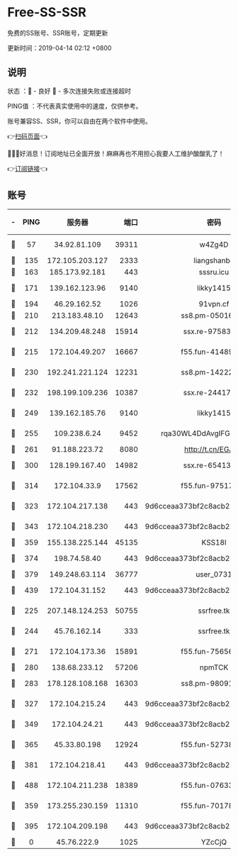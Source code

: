 # Free-SS-SSR

免费的SS账号、SSR账号，定期更新

更新时间：2019-04-14 02:12 +0800

## 说明

状态     ：🙂 - 良好 🙁 - 多次连接失败或连接超时

PING值   ：不代表真实使用中的速度，仅供参考。

账号兼容SS、SSR，你可以自由在两个软件中使用。

👉[扫码页面](https://liesauer.github.io/Free-SS-SSR/)👈

🎉🎉🎉好消息！订阅地址已全面开放！麻麻再也不用担心我要人工维护酸酸乳了！

👉[订阅链接](https://www.liesauer.net/yogurt/subscribe?ACCESS_TOKEN=DAYxR3mMaZAsaqUb)👈

## 账号

|-|PING|服务器|端口|密码|加密方式|区域|
|:----:|:----:|:-----:|-----:|:----:|:----:|:----:|
|🙂|57|34.92.81.109|39311|w4Zg4D|chacha20-ietf|US|
|🙂|135|172.105.203.127|2333|liangshanbo|chacha20|JP|
|🙂|163|185.173.92.181|443|sssru.icu|rc4-md5|RU|
|🙂|171|139.162.123.96|9140|likky1415|aes-256-cfb|JP|
|🙂|194|46.29.162.52|1026|91vpn.cf|rc4-md5|RU|
|🙂|210|213.183.48.10|12643|ss8.pm-05016472|rc4-md5|RU|
|🙂|212|134.209.48.248|15914|ssx.re-97583974|aes-256-cfb|US|
|🙂|215|172.104.49.207|16667|f55.fun-41489806|aes-256-cfb|SG|
|🙂|230|192.241.221.124|12231|ss8.pm-14222787|aes-256-cfb|US|
|🙂|232|198.199.109.236|10387|ssx.re-24417709|aes-256-cfb|US|
|🙂|249|139.162.185.76|9140|likky1415|aes-256-cfb|DE|
|🙂|255|109.238.6.24|9452|rqa30WL4DdAvgIFG6Fs3znzTa|aes-256-cfb|FR|
|🙂|261|91.188.223.72|8080|http://t.cn/EGJIyrl|rc4-md5|RU|
|🙂|300|128.199.167.40|14982|ssx.re-65413948|aes-256-cfb|SG|
|🙂|314|172.104.33.9|17562|f55.fun-97517763|aes-256-cfb|SG|
|🙂|323|172.104.217.138|443|9d6cceaa373bf2c8acb22e60b6a58be6|aes-256-cfb|US|
|🙂|343|172.104.218.230|443|9d6cceaa373bf2c8acb22e60b6a58be6|aes-256-cfb|US|
|🙂|359|155.138.225.144|45135|KSS18l|rc4-md5|US|
|🙂|374|198.74.58.40|443|9d6cceaa373bf2c8acb22e60b6a58be6|aes-256-cfb|US|
|🙂|379|149.248.63.114|36777|user_0731|chacha20|CA|
|🙂|439|172.104.31.152|443|9d6cceaa373bf2c8acb22e60b6a58be6|aes-256-cfb|US|
|🙂|225|207.148.124.253|50755|ssrfree.tk|aes-256-cfb|SG|
|🙂|244|45.76.162.14|333|ssrfree.tk|aes-256-cfb|SG|
|🙂|271|172.104.173.36|15891|f55.fun-75656736|aes-256-cfb|SG|
|🙂|280|138.68.233.12|57206|npmTCK|rc4-md5|US|
|🙂|283|178.128.108.168|16303|ss8.pm-98091873|aes-256-cfb|SG|
|🙂|327|172.104.215.24|443|9d6cceaa373bf2c8acb22e60b6a58be6|aes-256-cfb|US|
|🙂|349|172.104.24.21|443|9d6cceaa373bf2c8acb22e60b6a58be6|aes-256-cfb|US|
|🙂|365|45.33.80.198|12924|f55.fun-52738007|aes-256-cfb|US|
|🙂|381|172.104.218.41|443|9d6cceaa373bf2c8acb22e60b6a58be6|aes-256-cfb|US|
|🙂|488|172.104.211.238|18389|f55.fun-07633664|aes-256-cfb|US|
|🙁|359|173.255.230.159|11310|f55.fun-70178844|aes-256-cfb|US|
|🙁|395|172.104.209.198|443|9d6cceaa373bf2c8acb22e60b6a58be6|aes-256-cfb|US|
|🙁|0|45.76.222.9|1025|YZcCjQ|rc4-md5|JP|
